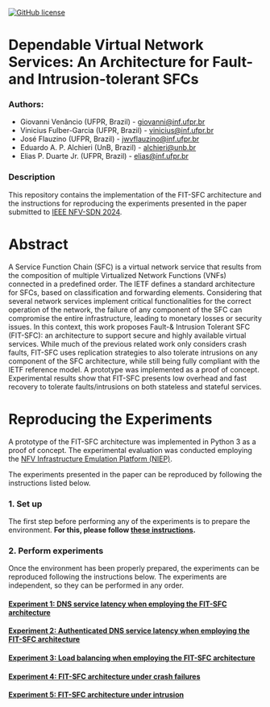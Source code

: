 [![GitHub license](https://img.shields.io/badge/License-MIT-blue.svg)](https://lbesson.mit-license.org/)

# Dependable Virtual Network Services: An Architecture for Fault- and Intrusion-tolerant SFCs

### Authors:
- Giovanni Venâncio (UFPR, Brazil) - giovanni@inf.ufpr.br
- Vinicius Fulber-Garcia (UFPR, Brazil) - vinicius@inf.ufpr.br
- José Flauzino (UFPR, Brazil) - jwvflauzino@inf.ufpr.br
- Eduardo A. P. Alchieri (UnB, Brazil) - alchieri@unb.br
- Elias P. Duarte Jr. (UFPR, Brazil) - elias@inf.ufpr.br

### Description

This repository contains the implementation of the FIT-SFC architecture and the instructions for reproducing the experiments presented in the paper submitted to [IEEE NFV-SDN 2024](https://nfvsdn2024.ieee-nfvsdn.org/).

# Abstract
A Service Function Chain (SFC) is a virtual network service that results from the composition of multiple Virtualized Network Functions (VNFs) connected in a predefined order.
The IETF defines a standard architecture for SFCs, based on classification and forwarding elements.
Considering that several network services implement critical functionalities for the correct operation of the network, the failure of any component of the SFC can compromise the entire infrastructure, leading to monetary losses or security issues.
In this context, this work proposes Fault-\& Intrusion Tolerant SFC (FIT-SFC): an architecture to support secure and highly available virtual services.
While much of the previous related work only considers crash faults, FIT-SFC uses replication strategies to also tolerate intrusions on any component of the SFC architecture, while still being fully compliant with the IETF reference model.
A prototype was implemented as a proof of concept.
Experimental results show that FIT-SFC presents low overhead and fast recovery to tolerate faults/intrusions on both stateless and stateful services.

# Reproducing the Experiments

A prototype of the FIT-SFC architecture was implemented in Python 3 as a proof of concept. The experimental evaluation was conducted employing the [NFV Infrastructure Emulation Platform (NIEP)](https://ieeexplore.ieee.org/document/8432239).

The experiments presented in the paper can be reproduced by following the instructions listed below.

### 1. Set up

The first step before performing any of the experiments is to prepare the environment. **For this, please follow [these instructions](Set_up).**

### 2. Perform experiments

Once the environment has been properly prepared, the experiments can be reproduced following the instructions below. The experiments are independent, so they can be performed in any order.

#### [Experiment 1: DNS service latency when employing the FIT-SFC architecture](Experiment_1)
#### [Experiment 2: Authenticated DNS service latency when employing the FIT-SFC architecture](Experiment_2)
#### [Experiment 3: Load balancing when employing the FIT-SFC architecture](Experiment_3)
#### [Experiment 4: FIT-SFC architecture under crash failures](Experiment_4)
#### [Experiment 5: FIT-SFC architecture under intrusion](Experiment_5)
